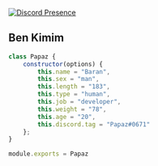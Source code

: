[![Discord Presence](https://lanyard-profile-readme.vercel.app/api/783122185030991912?hideDiscrim=true)](https://discord.com/users/783122185030991912)

<h2>Ben Kimim</h2>

```js
class Papaz {
    constructor(options) {
        this.name = "Baran",
        this.sex = "man",
        this.length = "183",
        this.type = "human",
        this.job = "developer",
        this.weight = "78",
        this.age = "20",
        this.discord.tag = "Papaz#0671"
    };
}

module.exports = Papaz
```
